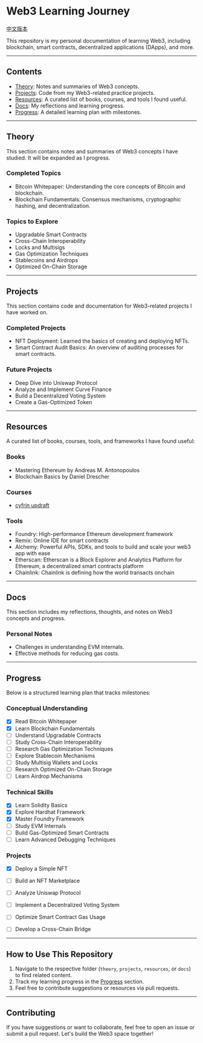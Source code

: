 # Web3 Learning Journey 

[中文版本](./README_zh.md)

This repository is my personal documentation of learning Web3, including blockchain, smart contracts, decentralized applications (DApps), and more.

---

## **Contents**

- [Theory](#theory): Notes and summaries of Web3 concepts.
- [Projects](#projects): Code from my Web3-related practice projects.
- [Resources](#resources): A curated list of books, courses, and tools I found useful.
- [Docs](#docs): My reflections and learning progress.
- [Progress](#progress): A detailed learning plan with milestones.

---

## **Theory**
This section contains notes and summaries of Web3 concepts I have studied. It will be expanded as I progress.

### **Completed Topics**
- Bitcoin Whitepaper: Understanding the core concepts of Bitcoin and blockchain.
- Blockchain Fundamentals: Consensus mechanisms, cryptographic hashing, and decentralization.

### **Topics to Explore**
- Upgradable Smart Contracts
- Cross-Chain Interoperability
- Locks and Multisigs
- Gas Optimization Techniques
- Stablecoins and Airdrops
- Optimized On-Chain Storage

---

## **Projects**
This section contains code and documentation for Web3-related projects I have worked on.

### **Completed Projects**
- NFT Deployment: Learned the basics of creating and deploying NFTs.
- Smart Contract Audit Basics: An overview of auditing processes for smart contracts.

### **Future Projects**
- Deep Dive into Uniswap Protocol
- Analyze and Implement Curve Finance
- Build a Decentralized Voting System
- Create a Gas-Optimized Token

---

## **Resources**
A curated list of books, courses, tools, and frameworks I have found useful:

### **Books**
- Mastering Ethereum by Andreas M. Antonopoulos
- Blockchain Basics by Daniel Drescher

### **Courses**
- [cyfrin updraft](https://updraft.cyfrin.io/dashboard)

### **Tools**
- Foundry: High-performance Ethereum development framework
- Remix: Online IDE for smart contracts
- Alchemy: Powerful APIs, SDKs, and tools to build and scale your web3 app with ease
- Etherscan: Etherscan is a Block Explorer and Analytics Platform for Ethereum, a decentralized smart contracts platform
- Chainlink: Chainlink is defining how the world transacts onchain

---

## **Docs**
This section includes my reflections, thoughts, and notes on Web3 concepts and progress.

### **Personal Notes**
- Challenges in understanding EVM internals.
- Effective methods for reducing gas costs.

---

## **Progress**
Below is a structured learning plan that tracks milestones:

### **Conceptual Understanding**
- [x] Read Bitcoin Whitepaper
- [x] Learn Blockchain Fundamentals
- [ ] Understand Upgradable Contracts
- [ ] Study Cross-Chain Interoperability
- [ ] Research Gas Optimization Techniques
- [ ] Explore Stablecoin Mechanisms
- [ ] Study Multisig Wallets and Locks
- [ ] Research Optimized On-Chain Storage
- [ ] Learn Airdrop Mechanisms

### **Technical Skills**
- [x] Learn Solidity Basics
- [x] Explore Hardhat Framework
- [x] Master Foundry Framework
- [ ] Study EVM Internals
- [ ] Build Gas-Optimized Smart Contracts
- [ ] Learn Advanced Debugging Techniques

### **Projects**
- [x] Deploy a Simple NFT
- [ ] Build an NFT Marketplace
- [ ] Analyze Uniswap Protocol
- [ ] Implement a Decentralized Voting System
- [ ] Optimize Smart Contract Gas Usage
- [ ] Develop a Cross-Chain Bridge


---

## **How to Use This Repository**
1. Navigate to the respective folder (`theory`, `projects`, `resources`, or `docs`) to find related content.
2. Track my learning progress in the [Progress](#progress) section.
3. Feel free to contribute suggestions or resources via pull requests.

---

## **Contributing**
If you have suggestions or want to collaborate, feel free to open an issue or submit a pull request. Let's build the Web3 space together!
